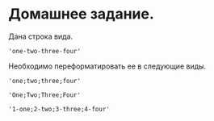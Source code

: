 # Домашнее задание.

Дана строка вида.

    'one-two-three-four'
    
Необходимо переформатировать ее в следующие виды.

    'one;two;three;four'
    
    'One;Two;Three;Four'
    
    '1-one;2-two;3-three;4-four'
